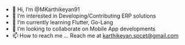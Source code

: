 - 👋 Hi, I’m @MKarthikeyan91
- 👀 I’m interested in Developing/Contributing ERP solutions
- 🌱 I’m currently learning Flutter, Go-Lang
- 💞️ I’m looking to collaborate on Mobile App developments
- 📫 How to reach me ... Reach me at karthikeyan.spcet@gmail.com

<!---
MKarthikeyan91/MKarthikeyan91 is a ✨ special ✨ repository because its `README.md` (this file) appears on your GitHub profile.
You can click the Preview link to take a look at your changes.
--->
